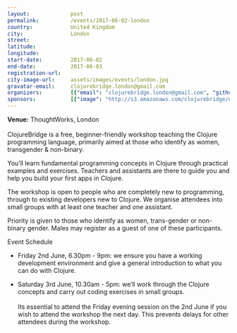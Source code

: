 ```yaml
---
layout:             post
permalink:          /events/2017-06-02-london
country:            United Kingdom
city:               London
street:
latitude:
longitude:
start-date:         2017-06-02
end-date:           2017-06-03
registration-url:
city-image-url:     assets/images/events/london.jpg
gravatar-email:     clojurebridge.london@gmail.com
organizers:         [{"email": "clojurebridge.london@gmail.com", "github": "sassela", "name": "Abby Sassel", "twitter": "sassela"}, {"email": null, "github": "yolinas", "name": "Yolina Sotirova", "twitter": "yolinasotirova"}, {"email": null, "github": "jr0cket", "name": "John Stevenson", "twitter": "jr0cket"}]
sponsors:           [{"image": "http://s3.amazonaws.com/clojurebridge/original/212/thoughtworks-logo.png?1494052946", "name": "ThoughtWorks", "url": "https://www.thoughtworks.com/"}]
---
```


**Venue:** ThoughtWorks, London<br/>
<br/>
ClojureBridge is a free, beginner-friendly workshop teaching the Clojure programming language, primarily aimed at those who identify as women, transgender & non-binary.

You’ll learn fundamental programming concepts in Clojure through practical examples and exercises. Teachers and assistants are there to guide you and help you build your first apps in Clojure.

The workshop is open to people who are completely new to programming, through to existing developers new to Clojure. We organise attendees into small groups with at least one teacher and one assistant.

Priority is given to those who identify as women, trans-gender or non-binary gender. Males may register as a guest of one of these participants.

Event Schedule<br/>

- Friday 2nd June, 6.30pm - 9pm: we ensure you have a working development environment and give a general introduction to what you can do with Clojure.

- Saturday 3rd June, 10.30am - 5pm: we’ll work through the Clojure concepts and carry out coding exercises in small groups.
<br/><br/>
Its essential to attend the Friday evening session on the 2nd June if you wish to attend the workshop the next day.  This prevents delays for other attendees during the workshop.
